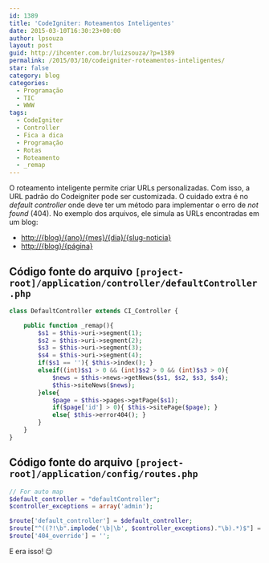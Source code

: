 ```yaml
---
id: 1389
title: 'CodeIgniter: Roteamentos Inteligentes'
date: 2015-03-10T16:30:23+00:00
author: lpsouza
layout: post
guid: http://ihcenter.com.br/luizsouza/?p=1389
permalink: /2015/03/10/codeigniter-roteamentos-inteligentes/
star: false
category: blog
categories:
  - Programação
  - TIC
  - WWW
tags:
  - CodeIgniter
  - Controller
  - Fica a dica
  - Programação
  - Rotas
  - Roteamento
  - _remap
---
```

O roteamento inteligente permite criar URLs personalizadas. Com isso, a URL padrão do Codeigniter pode ser customizada. O cuidado extra é no _default controller_ onde deve ter um método para implementar o erro de _not found_ (404). No exemplo dos arquivos, ele simula as URLs encontradas em um blog:

* [http://{blog}/{ano}/{mes}/{dia}/{slug-noticia}](http://{blog}/{ano}/{mes}/{dia}/{slug-noticia})
* [http://{blog}/{página}](http://{blog}/{página})

## Código fonte do arquivo `[project-root]/application/controller/defaultController.php`

```php
class DefaultController extends CI_Controller {

    public function _remap(){
        $s1 = $this->uri->segment(1);
        $s2 = $this->uri->segment(2);
        $s3 = $this->uri->segment(3);
        $s4 = $this->uri->segment(4);
        if($s1 == ''){ $this->index(); }
        elseif((int)$s1 > 0 && (int)$s2 > 0 && (int)$s3 > 0){
            $news = $this->news->getNews($s1, $s2, $s3, $s4);
            $this->siteNews($news);
        }else{
            $page = $this->pages->getPage($s1);
            if($page['id'] > 0){ $this->sitePage($page); }
            else{ $this->error404(); }
        }
    }
}
```

## Código fonte do arquivo  `[project-root]/application/config/routes.php`

```php
// For auto map
$default_controller = "defaultController";
$controller_exceptions = array('admin');

$route['default_controller'] = $default_controller;
$route["^((?!\b".implode('\b|\b', $controller_exceptions)."\b).*)$"] = $default_controller.'/$1';
$route['404_override'] = '';
```

E era isso! 😉
